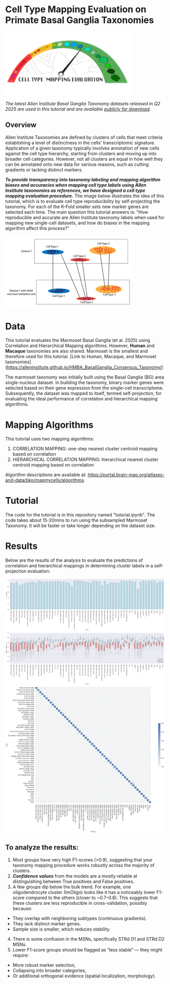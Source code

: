 # Cell Type Mapping Evaluation on Primate Basal Ganglia Taxonomies

<img src="./markdown_images/cell_tpes_logo.png" width="400">

*The latest Allen Institute Basal Ganglia Taxonomy datasets released in Q2 2025 are used in this tutorial and are available [publicly for download](https://alleninstitute.github.io/HMBA_BasalGanglia_Consensus_Taxonomy).*

## Overview
Allen Institute Taxonomies are defined by clusters of cells that meet criteria establishing a level of distinctness in the cells' transcriptomic signature. Application of a given taxonomy typically involves annotation of new cells against the cell type hierarchy, starting from clusters and moving up into broader cell categories. However, not all clusters are equal in how well they can be annotated onto new data for various reasons, such as cutting gradients or lacking distinct markers.

***To provide transparency into taxonomy labeling and mapping algorithm biases and accuracies when mapping cell type labels using Allen Institute taxonomies as references, we have designed a cell type mapping evaluation procedure.*** The image below illustrates the idea of this tutorial, which is to evaluate cell type reproducibility by self-projecting the taxonomy. For each of the K-Fold smaller sets new marker genes are selected each time. The main question this tutorial answers is: "How reproducible and accurate are Allen Institute taxonomy labels when used for mapping new single-cell datasets, and how do biases in the mapping algorithm affect this process?"

<img src="./markdown_images/cell_type_eval.png" width="400">

# Data
This tutorial evaluates the Marmoset Basal Ganglia (et al. 2025) using Correlation and Hierarchical Mapping algorithms. However, **Human** and **Macaque** taxonomies are also shared. Marmoset is the smallest and therefore used for this tutorial. [Link to Human, Macaque, and Marmoset taxonomies] (https://alleninstitute.github.io/HMBA_BasalGanglia_Consensus_Taxonomy/)

The marmoset taxonomy was initially built using the Basal Ganglia (BG) area single-nucleus dataset. In building the taxonomy, binary marker genes were selected based on their gene expression from the single-cell transcriptome. Subsequently, the dataset was mapped to itself, termed self-projection, for evaluating the ideal performance of correlation and hierarchical mapping algorithms.

# Mapping Algorithms
This tutorial uses two mapping algorithms:
1. CORRELATION MAPPING: one-step nearest cluster centroid mapping based on correlation
2. HIERARCHICAL CORRELATION MAPPING: hierarchical nearest cluster centroid mapping based on correlation

Algorithm descriptions are available at: https://portal.brain-map.org/atlases-and-data/bkp/mapmycells/algorithms.

# Tutorial 
The code for the tutorial is in this repository named "tutorial.ipynb". The code takes about 15-20mins to run using the subsampled Marmoset Taxonomy. It will be faster or take longer depending on the dataset size. 

# Results
Below are the results of the analysis to evaluate the predictions of correlation and hierarchical mappings in determining cluster labels in a self-projection evaluation:

<img src="./markdown_images/hierarchical_Group_figure_1.png">
<img src="./markdown_images/hierarchical_Group_figure_2.png">
<img src="./markdown_images/hierarchical_Group_figure_3.png">

## To analyze the results:
1. Most groups have very high F1-scores (>0.9), suggesting that your taxonomy mapping procedure works robustly across the majority of clusters.
2. ***Confidence values*** from the models are a mostly reliable at distinguishing between True positives and False positives.
3. A few groups dip below the bulk trend. For example, one oligodendrocyte cluster (ImOligo) looks like it has a noticeably lower F1-score compared to the others (closer to ~0.7–0.8).
This suggests that these clusters are less reproducible in cross-validation, possibly because:
- They overlap with neighboring subtypes (continuous gradients).
- They lack distinct marker genes.
- Sample size is smaller, which reduces stability.
4. There is some confusion in the MSNs, specifically STRd D1 and STRd D2 MSNs.
5. Lower F1-score groups should be flagged as “less stable” — they might require:
- More robust marker selection,
- Collapsing into broader categories,
- Or additional orthogonal evidence (spatial localization, morphology).
